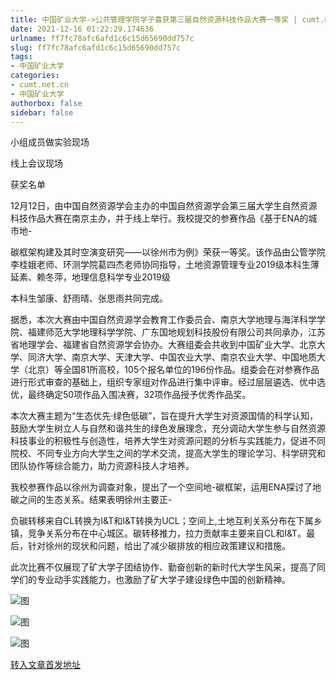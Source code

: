 ```yaml
---
title: 中国矿业大学->公共管理学院学子喜获第三届自然资源科技作品大赛一等奖 | cumt.net.cn
date: 2021-12-16 01:22:29.174636
urlname: ff7fc78afc6afd1c6c15d65690dd757c
slug: ff7fc78afc6afd1c6c15d65690dd757c
tags: 
- 中国矿业大学
categories:
- cumt.net.cn
- 中国矿业大学
authorbox: false
sidebar: false
---
```

小组成员做实验现场

线上会议现场  

获奖名单  

12月12日，由中国自然资源学会主办的中国自然资源学会第三届大学生自然资源科技作品大赛在南京主办，并于线上举行。我校提交的参赛作品《基于ENA的城市地-

碳框架构建及其时空演变研究——以徐州市为例》荣获一等奖。该作品由公管学院李桂娥老师、环测学院葛四杰老师协同指导，土地资源管理专业2019级本科生薄延素、赖冬萍，地理信息科学专业2019级
<!--more-->
本科生邹康、舒雨晴、张思雨共同完成。

据悉，本次大赛由中国自然资源学会教育工作委员会、南京大学地理与海洋科学学院、福建师范大学地理科学学院、广东国地规划科技股份有限公司共同承办，江苏省地理学会、福建省自然资源学会协办。大赛组委会共收到中国矿业大学、北京大学、同济大学、南京大学、天津大学、中国农业大学、南京农业大学、中国地质大学（北京）等全国81所高校，105个报名单位的196份作品。组委会在对参赛作品进行形式审查的基础上，组织专家组对作品进行集中评审。经过层层遴选、优中选优，最终确定50项作品入围决赛，32项作品授予优秀作品奖。

本次大赛主题为“生态优先·绿色低碳”，旨在提升大学生对资源国情的科学认知，鼓励大学生树立人与自然和谐共生的绿色发展理念，充分调动大学生参与自然资源科技事业的积极性与创造性，培养大学生对资源问题的分析与实践能力，促进不同院校、不同专业方向大学生之间的学术交流，提高大学生的理论学习、科学研究和团队协作等综合能力，助力资源科技人才培养。

我校参赛作品以徐州为调查对象，提出了一个空间地-碳框架，运用ENA探讨了地碳之间的生态关系。结果表明徐州主要正-

负碳转移来自CL转换为I&T和I&T转换为UCL；空间上,土地互利关系分布在下属乡镇，竞争关系分布在中心城区。碳转移推力，拉力贡献率主要来自CL和I&T。最后，针对徐州的现状和问题，给出了减少碳排放的相应政策建议和措施。

此次比赛不仅展现了矿大学子团结协作、勤奋创新的新时代大学生风采，提高了同学们的专业动手实践能力，也激励了矿大学子建设绿色中国的创新精神。

![图](http://xwzx.cumt.edu.cn/_upload/article/images/9a/1e/7e8d53d2462a9b797f9acb8b2240/2fcf3b7f-ea59-4a0c-a4bb-1cb6a176153c.jpg)

![图](http://xwzx.cumt.edu.cn/_upload/article/images/9a/1e/7e8d53d2462a9b797f9acb8b2240/9a26a26c-c5eb-4690-98fb-541dfdd78b40.jpg)

![图](http://xwzx.cumt.edu.cn/_upload/article/images/9a/1e/7e8d53d2462a9b797f9acb8b2240/fdfb143c-b65e-413d-8822-e0fba3f36eee.jpg)

[转入文章首发地址](http://xwzx.cumt.edu.cn/5d/72/c523a613746/page.htm)